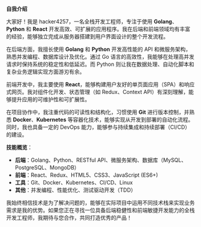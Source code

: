 **自我介绍**

大家好！我是 hacker4257，一名全栈开发工程师，专注于使用 **Golang**、**Python** 和 **React** 开发高效、可扩展的应用程序。我在后端和前端领域均有丰富的经验，能够独立完成从服务器搭建到用户界面设计的整个开发流程。

在后端方面，我擅长使用 **Golang** 和 **Python** 开发高性能的 API 和微服务架构，熟悉并发编程、数据库设计及优化。通过 Go 语言的高效性，我能够在处理高并发请求时保持系统的稳定性和低延迟。而 Python 则让我在数据处理、自动化脚本和复杂业务逻辑实现方面游刃有余。

前端开发中，我主要使用 **React**，能够构建用户友好的单页面应用（SPA）和响应式网页。我对组件化开发、状态管理（如 Redux、Context API）有深刻理解，能够提升应用的可维护性和可扩展性。

在项目协作中，我注重代码的可读性和结构化，习惯使用 **Git** 进行版本控制，并熟悉 **Docker**、**Kubernetes** 等容器化技术，能够实现从开发到部署的自动化流程。同时，我也具备一定的 DevOps 能力，能够参与持续集成和持续部署（CI/CD）的建设。

**技能概览**：
- **后端**：Golang、Python、RESTful API、微服务架构、数据库（MySQL、PostgreSQL、MongoDB）
- **前端**：React、Redux、HTML5、CSS3、JavaScript (ES6+)
- **工具**：Git、Docker、Kubernetes、CI/CD、Linux
- **其他**：并发编程、性能优化、测试驱动开发（TDD）

我始终相信技术是为了解决问题的，能够在实际项目中运用不同技术栈来实现业务需求是我的优势。如果您正在寻找一位具备后端稳健性和前端敏捷开发能力的全栈开发工程师，我期待与您合作，共同打造优秀的产品！
<!-- ##{"timestamp":1630455793}## -->